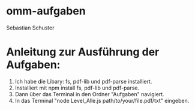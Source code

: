 # omm-aufgaben

Sebastian Schuster 
 
# Anleitung zur Ausführung der Aufgaben:

1. Ich habe die Libary: fs, pdf-lib und pdf-parse installiert. 
2. Installiert mit npm install fs, pdf-lib und pdf-parse.
2. Dann über das Terminal in den Ordner "Aufgaben" navigiert.
3. In das Terminal "node Level_Alle.js path/to/your/file.pdf/txt" eingeben.